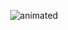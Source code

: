 
<p align="center">
  <img src="![sfn-github](https://user-images.githubusercontent.com/24234259/152699404-52cd2502-dc82-473e-b7f3-c8b69469f701.gif)" alt="animated" />
</p>
